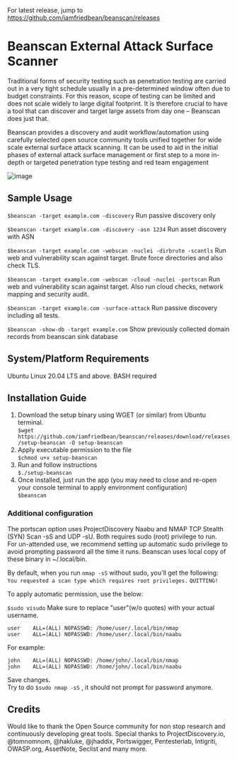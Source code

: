 For latest release, jump to https://github.com/iamfriedbean/beanscan/releases


# Beanscan External Attack Surface Scanner 

Traditional forms of security testing such as penetration testing are carried out in a very tight schedule usually in a pre-determined window often due to budget constraints. For this reason, scope of testing can be limited and does not scale widely to large digital footprint.  It is therefore crucial to have a tool that can discover and target large assets from day one – Beanscan does just that.​

Beanscan provides a discovery and audit workflow/automation using carefully selected open source community tools unified together for wide scale external surface attack scanning. It can be used to aid in the initial phases of external attack surface management or first step to a more in-depth or targeted penetration type testing and red team engagement

![image](https://user-images.githubusercontent.com/121557872/209969325-cced516e-fe10-4654-82de-c55e738bb188.png)


## Sample Usage
`$beanscan -target example.com -discovery`  Run passive discovery only

`$beanscan -target example.com -discovery -asn 1234`  Run asset discovery with ASN 

`$beanscan -target example.com -webscan -nuclei -dirbrute -scantls` Run web and vulnerability scan against target. Brute force directories and also check TLS.

`$beanscan -target example.com -webscan -cloud -nuclei -portscan` Run web and vulnerability scan against target. Also run cloud checks, network mapping and security audit.

`$beanscan -target example.com -surface-attack` Run passive discovery including all tests. 

`$beanscan -show-db -target example.com` Show previously collected domain records from beanscan sink database


## System/Platform Requirements

Ubuntu Linux 20.04 LTS and above.
BASH required

## Installation Guide
1. Download the setup binary using WGET (or similar) from Ubuntu terminal.   
`$wget https://github.com/iamfriedbean/beanscan/releases/download/releases/setup-beanscan -O setup-beanscan`
3. Apply executable permission to the file   
`$chmod u+x setup-beanscan`
4. Run and follow instructions  
`$./setup-beanscan`
5. Once installed, just run the app (you may need to close and re-open your console terminal to apply environment configuration)     
`$beanscan`

### Additional configuration
The portscan option uses ProjectDiscovery Naabu and NMAP TCP Stealth (SYN) Scan -sS and UDP -sU. Both requires sudo (root) privilege to run.  
For un-attended use, we recommend setting up automatic sudo privilege to avoid prompting password all the time it runs.
Beanscan uses local copy of these binary in ~/.local/bin.   

By default, when you run `nmap -sS` without sudo, you'll get the following:  
`You requested a scan type which requires root privileges.`
`QUITTING!`

To apply automatic permission, use the below:

`$sudo visudo` Make sure to replace "user"(w/o quotes) with your actual username.

`user    ALL=(ALL) NOPASSWD: /home/user/.local/bin/nmap`  
`user    ALL=(ALL) NOPASSWD: /home/user/.local/bin/naabu`

For example:  

`john    ALL=(ALL) NOPASSWD: /home/john/.local/bin/nmap`  
`john    ALL=(ALL) NOPASSWD: /home/john/.local/bin/naabu`

Save changes.  
Try to do `$sudo nmap -sS` , it should not prompt for password anymore. 






## Credits

Would like to thank the Open Source community for non stop research and continuously developing great tools. Special thanks to
ProjectDiscovery.io, @tomnomnom, @hakluke, @jhaddix, Portswigger, Pentesterlab, Intigriti, OWASP.org, AssetNote, Seclist and many more.  
